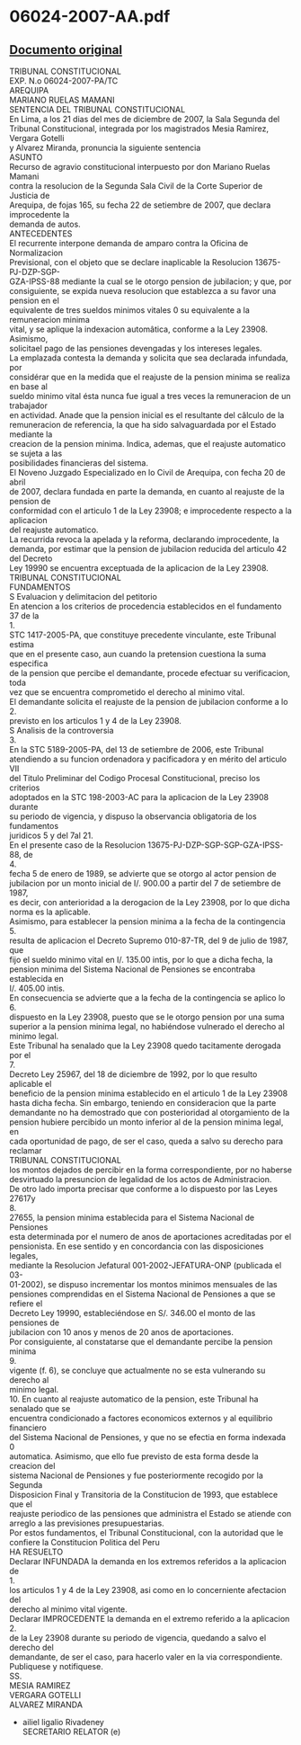
06024-2007-AA.pdf
=================
  
[Documento original](https://tc.gob.pe/jurisprudencia/2008/06024-2007-AA.pdf)  
---  
TRIBUNAL CONSTITUCIONAL  
EXP. N.o 06024-2007-PA/TC  
AREQUIPA  
MARIANO RUELAS MAMANI  
SENTENCIA DEL TRIBUNAL CONSTITUCIONAL  
En Lima, a los 21 dias del mes de diciembre de 2007, la Sala Segunda del  
Tribunal Constitucional, integrada por los magistrados Mesia Ramirez, Vergara Gotelli  
y Alvarez Miranda, pronuncia la siguiente sentencia  
ASUNTO  
Recurso de agravio constitucional interpuesto por don Mariano Ruelas Mamani  
contra la resolucion de la Segunda Sala Civil de la Corte Superior de Justicia de  
Arequipa, de fojas 165, su fecha 22 de setiembre de 2007, que declara improcedente la  
demanda de autos.  
ANTECEDENTES  
El recurrente interpone demanda de amparo contra la Oficina de Normalizacion  
Previsional, con el objeto que se declare inaplicable la Resolucion 13675-PJ-DZP-SGP-  
GZA-IPSS-88 mediante la cual se le otorgo pension de jubilacion; y que, por  
consiguiente, se expida nueva resolucion que establezca a su favor una pension en el  
equivalente de tres sueldos minimos vitales 0 su equivalente a la remuneracion minima  
vital, y se aplique la indexacion automâtica, conforme a la Ley 23908. Asimismo,  
solicitael pago de las pensiones devengadas y los intereses legales.  
La emplazada contesta la demanda y solicita que sea declarada infundada, por  
considérar que en la medida que el reajuste de la pension minima se realiza en base al  
sueldo minimo vital ésta nunca fue igual a tres veces la remuneracion de un trabajador  
en actividad. Anade que la pension inicial es el resultante del câlculo de la  
remuneracion de referencia, la que ha sido salvaguardada por el Estado mediante la  
creacion de la pension minima. Indica, ademas, que el reajuste automatico se sujeta a las  
posibilidades financieras del sistema.  
El Noveno Juzgado Especializado en lo Civil de Arequipa, con fecha 20 de abril  
de 2007, declara fundada en parte la demanda, en cuanto al reajuste de la pension de  
conformidad con el articulo 1 de la Ley 23908; e improcedente respecto a la aplicacion  
del reajuste automatico.  
La recurrida revoca la apelada y la reforma, declarando improcedente, la  
demanda, por estimar que la pension de jubilacion reducida del articulo 42 del Decreto  
Ley 19990 se encuentra exceptuada de la aplicacion de la Ley 23908.  
TRIBUNAL CONSTITUCIONAL  
FUNDAMENTOS  
S Evaluacion y delimitacion del petitorio  
En atencion a los criterios de procedencia establecidos en el fundamento 37 de la  
1.  
STC 1417-2005-PA, que constituye precedente vinculante, este Tribunal estima  
que en el presente caso, aun cuando la pretension cuestiona la suma especifica  
de la pension que percibe el demandante, procede efectuar su verificacion, toda  
vez que se encuentra comprometido el derecho al minimo vital.  
El demandante solicita el reajuste de la pension de jubilacion conforme a lo  
2.  
previsto en los articulos 1 y 4 de la Ley 23908.  
S Analisis de la controversia  
3.  
En la STC 5189-2005-PA, del 13 de setiembre de 2006, este Tribunal  
atendiendo a su funcion ordenadora y pacificadora y en mérito del articulo VII  
del Titulo Preliminar del Codigo Procesal Constitucional, preciso los criterios  
adoptados en la STC 198-2003-AC para la aplicacion de la Ley 23908 durante  
su periodo de vigencia, y dispuso la observancia obligatoria de los fundamentos  
juridicos 5 y del 7al 21.  
En el presente caso de la Resolucion 13675-PJ-DZP-SGP-SGP-GZA-IPSS-88, de  
4.  
fecha 5 de enero de 1989, se advierte que se otorgo al actor pension de  
jubilacion por un monto inicial de I/. 900.00 a partir del 7 de setiembre de 1987,  
es decir, con anterioridad a la derogacion de la Ley 23908, por lo que dicha  
norma es la aplicable.  
Asimismo, para establecer la pension minima a la fecha de la contingencia  
5.  
resulta de aplicacion el Decreto Supremo 010-87-TR, del 9 de julio de 1987, que  
fijo el sueldo minimo vital en I/. 135.00 intis, por lo que a dicha fecha, la  
pension minima del Sistema Nacional de Pensiones se encontraba establecida en  
I/. 405.00 intis.  
En consecuencia se advierte que a la fecha de la contingencia se aplico lo  
6.  
dispuesto en la Ley 23908, puesto que se le otorgo pension por una suma  
superior a la pension minima legal, no habiéndose vulnerado el derecho al  
minimo legal.  
Este Tribunal ha senalado que la Ley 23908 quedo tacitamente derogada por el  
7.  
Decreto Ley 25967, del 18 de diciembre de 1992, por lo que resulto aplicable el  
beneficio de la pension minima establecido en el articulo 1 de la Ley 23908  
hasta dicha fecha. Sin embargo, teniendo en consideracion que la parte  
demandante no ha demostrado que con posterioridad al otorgamiento de la  
pension hubiere percibido un monto inferior al de la pension minima legal, en  
cada oportunidad de pago, de ser el caso, queda a salvo su derecho para reclamar  
TRIBUNAL CONSTITUCIONAL  
los montos dejados de percibir en la forma correspondiente, por no haberse  
desvirtuado la presuncion de legalidad de los actos de Administracion.  
De otro lado importa precisar que conforme a lo dispuesto por las Leyes 27617y  
8.  
27655, la pension minima establecida para el Sistema Nacional de Pensiones  
esta determinada por el numero de anos de aportaciones acreditadas por el  
pensionista. En ese sentido y en concordancia con las disposiciones legales,  
mediante la Resolucion Jefatural 001-2002-JEFATURA-ONP (publicada el 03-  
01-2002), se dispuso incrementar los montos minimos mensuales de las  
pensiones comprendidas en el Sistema Nacional de Pensiones a que se refiere el  
Decreto Ley 19990, estableciéndose en S/. 346.00 el monto de las pensiones de  
jubilacion con 10 anos y menos de 20 anos de aportaciones.  
Por consiguiente, al constatarse que el demandante percibe la pension minima  
9.  
vigente (f. 6), se concluye que actualmente no se esta vulnerando su derecho al  
minimo legal.  
10. En cuanto al reajuste automatico de la pension, este Tribunal ha senalado que se  
encuentra condicionado a factores economicos externos y al equilibrio financiero  
del Sistema Nacional de Pensiones, y que no se efectia en forma indexada 0  
automatica. Asimismo, que ello fue previsto de esta forma desde la creacion del  
sistema Nacional de Pensiones y fue posteriormente recogido por la Segunda  
Disposicion Final y Transitoria de la Constitucion de 1993, que establece que el  
reajuste periodico de las pensiones que administra el Estado se atiende con  
arreglo a las previsiones presupuestarias.  
Por estos fundamentos, el Tribunal Constitucional, con la autoridad que le  
confiere la Constitucion Politica del Peru  
HA RESUELTO  
Declarar INFUNDADA la demanda en los extremos referidos a la aplicacion de  
1.  
los articulos 1 y 4 de la Ley 23908, asi como en lo concerniente afectacion del  
derecho al minimo vital vigente.  
Declarar IMPROCEDENTE la demanda en el extremo referido a la aplicacion  
2.  
de la Ley 23908 durante su periodo de vigencia, quedando a salvo el derecho del  
demandante, de ser el caso, para hacerlo valer en la via correspondiente.  
Publiquese y notifiquese.  
SS.  
MESIA RAMIREZ  
VERGARA GOTELLI  
ALVAREZ MIRANDA  
- ailiel  ligalio Rivadeney  
SECRETARIO RELATOR (e)